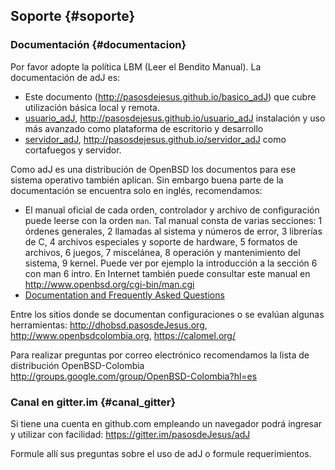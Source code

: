 ## Soporte {#soporte}

### Documentación {#documentacion}

Por favor adopte la política LBM (Leer el Bendito Manual). La documentación 
de adJ es:

* Este documento (<http://pasosdejesus.github.io/basico_adJ>) que cubre utilización básica local y remota.
* [usuario_adJ](#bibliografia), <http://pasosdejesus.github.io/usuario_adJ> 
	instalación y uso más avanzado como plataforma de escritorio 
	y desarrollo
* [servidor_adJ](#bibliografia), <http://pasosdejesus.github.io/servidor_adJ> 
	como cortafuegos y servidor.

Como adJ es una distribución de OpenBSD los documentos para ese sistema 
operativo también aplican.  Sin embargo buena parte de la documentación se 
encuentra solo en inglés, recomendamos:

* El manual oficial de cada orden, controlador y archivo de configuración 
	puede leerse con la orden ```man```.  Tal manual consta de varias 
	secciones: 1 órdenes generales, 2 llamadas al sistema y números de 
	error, 3 librerías de C, 4 archivos especiales y soporte de hardware, 
	5 formatos de archivos, 6 juegos, 7 miscelánea, 8 operación y 
	mantenimiento del sistema, 9 kernel. Puede ver por ejemplo la 
	introducción a la sección 6 con man 6 intro. En Internet también 
	puede consultar este manual en <http://www.openbsd.org/cgi-bin/man.cgi>
* [Documentation and Frequently Asked Questions](http://www.openbsd.org/faq/index.html)

Entre los sitios donde se documentan configuraciones o se evalúan algunas herramientas: <http://dhobsd.pasosdeJesus.org>, <http://www.openbsdcolombia.org>, <https://calomel.org/>

Para realizar preguntas por correo electrónico recomendamos la lista de 
distribución OpenBSD-Colombia 
<http://groups.google.com/group/OpenBSD-Colombia?hl=es>

### Canal en gitter.im {#canal_gitter}

Si tiene una cuenta en github.com empleando un navegador podrá ingresar y 
utilizar con facilidad:
<https://gitter.im/pasosdeJesus/adJ>

Formule allí sus preguntas sobre el uso de adJ o formule requerimientos.  


